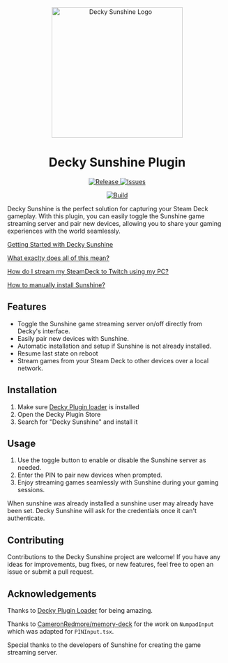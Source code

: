 <div align="center">
  <img height="300px" width="auto" src="https://github.com/s0t7x/decky-sunshine/assets/11461553/bb174ec3-b6d4-499b-8eeb-43a0664b3f47" alt="Decky Sunshine Logo" />
  <h1>Decky Sunshine Plugin</h1>
  <p>
    <a href="https://github.com/s0t7x/decky-sunshine/releases/latest" target="_blank">
      <img src="https://img.shields.io/github/v/release/s0t7x/decky-sunshine?style=flat-square&include_prereleases&logo=github&_=0" alt="Release" />
    </a>
    <a href="https://github.com/s0t7x/decky-sunshine/issues" target="_blank">
      <img src="https://img.shields.io/github/issues/s0t7x/decky-sunshine?style=flat-square" alt="Issues" />
    </a>

[![Build](https://github.com/s0t7x/decky-sunshine/actions/workflows/main.yml/badge.svg)](https://github.com/s0t7x/decky-sunshine/actions/workflows/main.yml)
    
  </p>
</div>

Decky Sunshine is the perfect solution for capturing your Steam Deck gameplay. With this plugin, you can easily toggle the Sunshine game streaming server and pair new devices, allowing you to share your gaming experiences with the world seamlessly.

[Getting Started with Decky Sunshine](https://github.com/s0t7x/decky-sunshine/blob/main/docs/getting_started.md)

[What exaclty does all of this mean?](https://github.com/s0t7x/decky-sunshine/blob/main/docs/about.md)

[How do I stream my SteamDeck to Twitch using my PC?](https://github.com/s0t7x/decky-sunshine/blob/main/docs/platform_streaming.md)

[How to manually install Sunshine?](https://github.com/s0t7x/decky-sunshine/blob/main/docs/manual_install.md)

## Features

- Toggle the Sunshine game streaming server on/off directly from Decky's interface.
- Easily pair new devices with Sunshine.
- Automatic installation and setup if Sunshine is not already installed.
- Resume last state on reboot
- Stream games from your Steam Deck to other devices over a local network.

## Installation

1. Make sure [Decky Plugin loader](https://decky.xyz) is installed
2. Open the Decky Plugin Store
2. Search for "Decky Sunshine" and install it

## Usage

1. Use the toggle button to enable or disable the Sunshine server as needed.
2. Enter the PIN to pair new devices when prompted.
3. Enjoy streaming games seamlessly with Sunshine during your gaming sessions.

When sunshine was already installed a sunshine user may already have been set.
Decky Sunshine will ask for the credentials once it can't authenticate.

## Contributing

Contributions to the Decky Sunshine project are welcome! If you have any ideas for improvements, bug fixes, or new features, feel free to open an issue or submit a pull request.

## Acknowledgements

Thanks to [Decky Plugin Loader](https://decky.xyz/) for being amazing.

Thanks to [CameronRedmore/memory-deck](https://github.com/CameronRedmore/memory-deck) for the work on `NumpadInput` which was adapted for `PINInput.tsx`.

Special thanks to the developers of Sunshine for creating the game streaming server.
